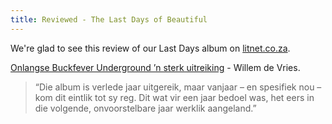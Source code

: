 ```yaml
---
title: Reviewed - The Last Days of Beautiful
---
```


We're glad to see this review of our Last Days album on [litnet.co.za](https://www.litnet.co.za/).

[Onlangse Buckfever Underground ’n sterk uitreiking](https://www.litnet.co.za/onlangse-buckfever-underground-n-sterk-uitreiking/) - Willem de Vries.

> “Die album is verlede jaar uitgereik, maar vanjaar – en spesifiek nou – kom dit eintlik tot sy reg. Dit wat vir een jaar bedoel was, het eers in die volgende, onvoorstelbare jaar werklik aangeland.”
